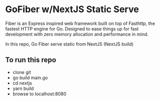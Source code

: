 # GoFiber w/NextJS Static Serve
Fiber is an Express inspired web framework built on top of Fasthttp, the fastest HTTP engine for Go. Designed to ease things up for fast development with zero memory allocation and performance in mind.

In this repo, Go Fiber serve static from NextJS (NextJS build)

## To run this repo
- clone git
- go build main.go
- cd nextjs
- yarn build
- browse to localhost:8080
